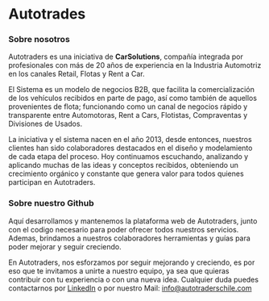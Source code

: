 # Autotrades

### Sobre nosotros
Autotraders es una iniciativa de  **CarSolutions**, compañía integrada por profesionales con más de 20 años de experiencia en la Industria Automotriz en los canales Retail, Flotas y Rent a Car.

El Sistema es un modelo de negocios B2B, que facilita la comercialización de los vehículos recibidos en parte de pago, así como también de aquellos provenientes de flota; funcionando como un canal de negocios rápido y transparente entre Automotoras, Rent a Cars, Flotistas, Compraventas y Divisiones de Usados.

La iniciativa y el sistema nacen en el año 2013, desde entonces, nuestros clientes han sido colaboradores destacados en el diseño y modelamiento de cada etapa del proceso. Hoy continuamos escuchando, analizando y aplicando muchas de las ideas y conceptos recibidos, obteniendo un crecimiento orgánico y constante que genera valor para todos quienes participan en Autotraders. 

### Sobre nuestro Github

Aquí desarrollamos y mantenemos la plataforma web de Autotraders, junto con el codigo necesario para poder ofrecer todos nuestros servicios. Ademas, brindamos a nuestros colaboradores herramientas y guías para poder mejorar y seguir creciendo.

En Autotraders, nos esforzamos por seguir mejorando y creciendo, es por eso que te invitamos a unirte a nuestro equipo, ya sea que quieras contribuir con tu experiencia o con una nueva idea. Cualquier duda puedes contactarnos por [LinkedIn](https://gitter.im/autotraders/autotraders?utm_source=badge&utm_medium=badge&utm_campaign=pr-badge&utm_content=badge) o por nuestro Mail: [info@autotraderschile.com](https://autotraderschile.com/#Contacto)
